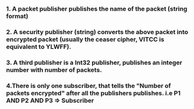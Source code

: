 <h3>1. A packet publisher publishes the name of the packet (string format)</h3>

<h3>2. A security publisher (string) converts the above packet into encrypted packet (usually the ceaser cipher, VITCC is equivalent to YLWFF).</h3>

<h3>3. A third publisher is  a Int32 publisher, publishes an integer number with number of packets.</h3> 

<h3>4.There is only one subscriber, that tells the "Number of packets encrypted" after all the publishers publishes.
i.e P1 AND P2 AND P3 => Subscriber
</h3>
